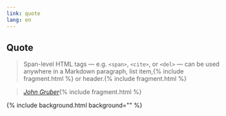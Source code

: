 ```yaml
---
link: quote
lang: en
---
```


## Quote

> Span-level HTML tags — e.g. <code>&lt;span&gt;</code>, <code>&lt;cite&gt;</code>, or <code>&lt;del&gt;</code> — can be used anywhere in a Markdown paragraph, <span>list item,</span>{% include fragment.html %} <span>or header.</span>{% include fragment.html %}

> <cite>[John Gruber][1]</cite>{% include fragment.html %}

[1]:https://daringfireball.net/projects/markdown/syntax#span

{% include background.html background="" %}
